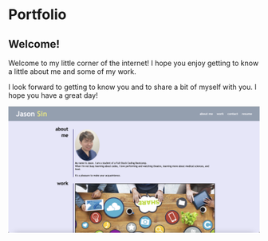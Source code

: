 # Portfolio

## Welcome!
Welcome to my little corner of the internet! I hope you enjoy getting to know a little about me and some of my work. 

I look forward to getting to know you and to share a bit of myself with you. I hope you have a great day!

![Alt text](/assets/images/PortSC.png "Portfolio page screenshot") 